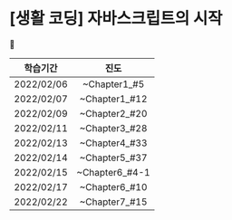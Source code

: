 # [생활 코딩]  자바스크립트의 시작

📌



|  학습기간  |      진도      |
| :--------: | :------------: |
| 2022/02/06 |  ~Chapter1_#5  |
| 2022/02/07 | ~Chapter1_#12  |
| 2022/02/09 | ~Chapter2_#20  |
| 2022/02/11 | ~Chapter3_#28  |
| 2022/02/13 | ~Chapter4_#33  |
| 2022/02/14 | ~Chapter5_#37  |
| 2022/02/15 | ~Chapter6_#4-1 |
| 2022/02/17 | ~Chapter6_#10  |
| 2022/02/22 | ~Chapter7_#15  |

